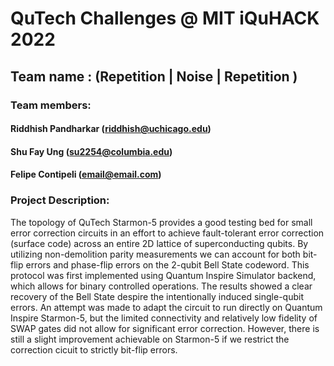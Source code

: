 # QuTech Challenges @ MIT iQuHACK 2022

## Team name : (Repetition | Noise | Repetition )
### Team members:

#### Riddhish Pandharkar (riddhish@uchicago.edu)

#### Shu Fay Ung (su2254@columbia.edu)

#### Felipe Contipeli (email@email.com)


### Project Description:

The topology of QuTech Starmon-5 provides a good testing bed for small error correction circuits in an effort to achieve fault-tolerant error correction (surface code) across an entire 2D lattice of superconducting qubits. By utilizing non-demolition parity measurements we can account for both bit-flip errors and phase-flip errors on the 2-qubit Bell State codeword. This protocol was first implemented using Quantum Inspire Simulator backend, which allows for binary controlled operations. The results showed a clear recovery of the Bell State despire the intentionally induced single-qubit errors. An attempt was made to adapt the circuit to run directly on Quantum Inspire Starmon-5, but the limited connectivity and relatively low fidelity of SWAP gates did not allow for significant error correction. However, there is still a slight improvement achievable on Starmon-5 if we restrict the correction cicuit to strictly bit-flip errors.

